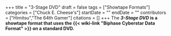 +++
title = "3-Stage DVD"
draft = false
tags = ["Showtape Formats"]
categories = ["Chuck E. Cheese's"]
startDate = ""
endDate = ""
contributors = ["Himitsu","The 64th Gamer"]
citations = []
+++
The ***3-Stage DVD* is a showtape format that uses the {{< wiki-link "Biphase Cyberstar Data Format" >}} on a standard DVD.**
